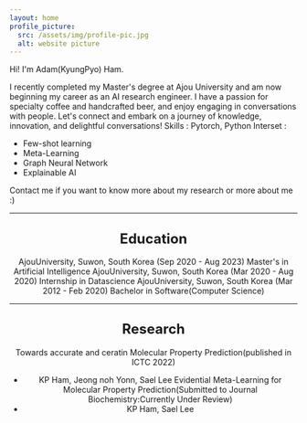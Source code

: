 ```yaml
---
layout: home
profile_picture:
  src: /assets/img/profile-pic.jpg
  alt: website picture
---
```


<p>
Hi! I'm Adam(KyungPyo) Ham.

I recently completed my Master's degree at Ajou University and am now beginning my career as an AI research engineer. I have a passion for specialty coffee and handcrafted beer, and enjoy engaging in conversations with people. Let's connect and embark on a journey of knowledge, innovation, and delightful conversations!
Skills : Pytorch, Python
Interset :
  - Few-shot learning
  - Meta-Learning
  - Graph Neural Network
  - Explainable AI
</p>
<p>
Contact me if you want to know more about my research or more about me :)
</p>

---
<div align="center">

<span style="font-size: 24px;">Education</span>
---
AjouUniversity, Suwon, South Korea (Sep 2020 - Aug 2023)
Master's in Artificial Intelligence
AjouUniversity, Suwon, South Korea (Mar 2020 - Aug 2020)
Internship in Datascience
AjouUniversity, Suwon, South Korea (Mar 2012 - Feb 2020)
Bachelor in Software(Computer Science)

</div>

---

<div align="center">

<span style="font-size: 24px;">Research</span>
---
Towards accurate and ceratin Molecular Property Prediction(published in ICTC 2022)
- KP Ham, Jeong noh Yonn, Sael Lee
Evidential Meta-Learning for Molecular Property Prediction(Submitted to Journal Biochemistry:Currently Under Review)
- KP Ham, Sael Lee

</div>

